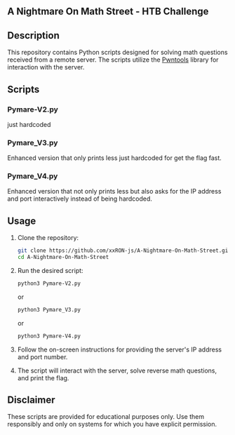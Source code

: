 ## A Nightmare On Math Street - HTB Challenge

## Description
This repository contains Python scripts designed for solving math questions received from a remote server. The scripts utilize the [Pwntools](https://docs.pwntools.com/) library for interaction with the server.

## Scripts

### Pymare-V2.py
just hardcoded

### Pymare_V3.py

Enhanced version that only prints less just hardcoded for get the flag fast.

### Pymare_V4.py

Enhanced version that not only prints less but also asks for the IP address and port interactively instead of being hardcoded.

## Usage

1. Clone the repository:

    ```bash
    git clone https://github.com/xxRON-js/A-Nightmare-On-Math-Street.git
    cd A-Nightmare-On-Math-Street
    ```

2. Run the desired script:

    ```bash
    python3 Pymare-V2.py
    ```

    or

    ```bash
    python3 Pymare_V3.py
    ```
    or

    ```bash
    python3 Pymare-V4.py
    ```


3. Follow the on-screen instructions for providing the server's IP address and port number.

4. The script will interact with the server, solve reverse math questions, and print the flag.

## Disclaimer

These scripts are provided for educational purposes only. Use them responsibly and only on systems for which you have explicit permission.

